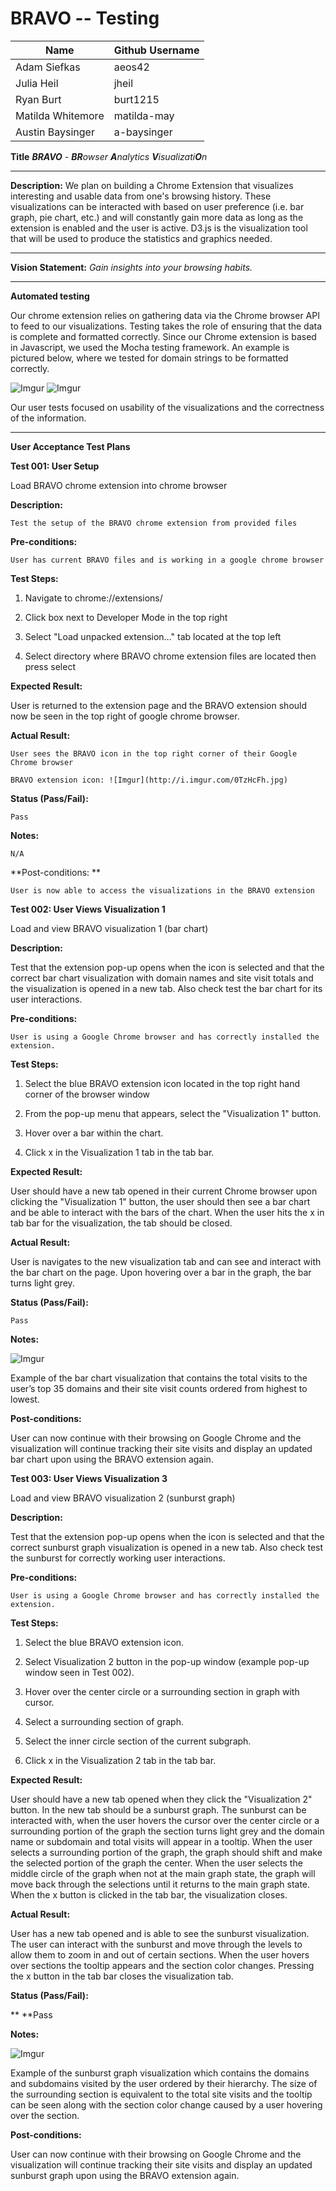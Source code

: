 # BRAVO -- Testing

| Name         | Github Username |
|--------------|-----------------|
| Adam Siefkas | aeos42          |
| Julia Heil   | jheil           |
| Ryan Burt    | burt1215        |
|Matilda Whitemore | matilda-may |
|Austin Baysinger | a-baysinger |


**Title**
_**BRAVO** - **BR**owser **A**nalytics **V**isualizati**O**n_
___
**Description:**
We plan on building a Chrome Extension that visualizes interesting and usable data from one's browsing history. 
These visualizations can be interacted with based on user preference (i.e. bar graph, pie chart, etc.) 
and will constantly gain more data as long as the extension is enabled and the user is active.
D3.js is the visualization tool that will be used to produce the statistics and graphics needed.   
___
**Vision Statement:**
*Gain insights into your browsing habits.*
___
**Automated testing**

Our chrome extension relies on gathering data via the Chrome browser API to feed to our visualizations. 
Testing takes the role of ensuring that the data is complete and formatted correctly. Since our Chrome 
extension is based in Javascript, we used the Mocha testing framework. An example is pictured below, 
where we tested for domain strings to be formatted correctly.

![Imgur](http://i.imgur.com/bB0cY0u.png)
![Imgur](http://i.imgur.com/51WEulu.png)

Our user tests focused on usability of the visualizations and the correctness of the information.

___

**User Acceptance Test Plans**

**Test 001: User Setup**

Load BRAVO chrome extension into chrome browser

**Description:**

	Test the setup of the BRAVO chrome extension from provided files

**Pre-conditions:**

	User has current BRAVO files and is working in a google chrome browser

**Test Steps:**

1. Navigate to chrome://extensions/

2. Click box next to Developer Mode in the top right

3. Select "Load unpacked extension…" tab located at the top left

4. Select directory where BRAVO chrome extension files are located then press select

**Expected Result:**

User is returned to the extension page and the BRAVO extension should now be seen in the top right of google chrome browser.

**Actual Result:**

	User sees the BRAVO icon in the top right corner of their Google Chrome browser 

	BRAVO extension icon: ![Imgur](http://i.imgur.com/0TzHcFh.jpg)

**Status (Pass/Fail):**

	Pass

**Notes:**

	N/A

**Post-conditions: **

	User is now able to access the visualizations in the BRAVO extension

**Test 002: User Views Visualization 1**

Load and view BRAVO visualization 1 (bar chart)

**Description:**

Test that the extension pop-up opens when the icon is selected and that the correct bar chart visualization with domain names and site visit totals and the visualization is opened in a new tab. Also check test the bar chart for its user interactions.

**Pre-conditions:**

	User is using a Google Chrome browser and has correctly installed the extension.

**Test Steps:**

1. Select the blue BRAVO extension icon located in the top right hand corner of the browser window

2. From the pop-up menu that appears, select the "Visualization 1" button.

3. Hover over a bar within the chart.

4. Click x in the Visualization 1 tab in the tab bar.

**Expected Result:**

User should have a new tab opened in their current Chrome browser upon clicking the "Visualization 1" button, the user should then see a bar chart and be able to interact with the bars of the chart. When the user hits the x in tab bar for the visualization, the tab should be closed.

**Actual Result:**

User is navigates to the new visualization tab and can see and interact with the bar chart on the page. Upon hovering over a bar in the graph, the bar turns light grey.

**Status (Pass/Fail):**

	Pass

**Notes:**

![Imgur](http://i.imgur.com/MiSD1Lp.jpg)

Example of the bar chart visualization that contains the total visits to the user’s top 35 domains and their site visit counts ordered from highest to lowest.

**Post-conditions:**

User can now continue with their browsing on Google Chrome and the visualization will continue tracking their site visits and display an updated bar chart upon using the BRAVO extension again.	

**Test 003: User Views Visualization 3**

Load and view BRAVO visualization 2 (sunburst graph)

**Description:**

Test that the extension pop-up opens when the icon is selected and that the correct sunburst graph visualization is opened in a new tab. Also check test the sunburst for correctly working user interactions.

**Pre-conditions:**

	User is using a Google Chrome browser and has correctly installed the extension.

**Test Steps:**

1. Select the blue BRAVO extension icon.

2. Select Visualization 2 button in the pop-up window (example pop-up window seen in Test 002).

3. Hover over the center circle or a surrounding section in graph with cursor.

4. Select a surrounding section of graph.

5. Select the inner circle section of the current subgraph.

6. Click x in the Visualization 2 tab in the tab bar.

**Expected Result:**

User should have a new tab opened when they click the "Visualization 2" button. In the new tab should be a sunburst graph. The sunburst can be interacted with, when the user hovers the cursor over the center circle or a surrounding portion of the graph the section turns light grey and the domain name or subdomain and total visits will appear in a tooltip. When the user selects a surrounding portion of the graph, the graph should shift and make the selected portion of the graph the center. When the user selects the middle circle of the graph when not at the main graph state, the graph will move back through the selections until it returns to the main graph state. When the x button is clicked in the tab bar, the visualization closes.

**Actual Result:**

User has a new tab opened and is able to see the sunburst visualization. The user can interact with the sunburst and move through the levels to allow them to zoom in and out of certain sections. When the user hovers over sections the tooltip appears and the section color changes. Pressing the x button in the tab bar closes the visualization tab.

**Status (Pass/Fail):**

**	**Pass

**Notes:**

![Imgur](http://i.imgur.com/YKmjiYh.jpg)

Example of the sunburst graph visualization which contains the domains and subdomains visited by the user ordered by their hierarchy. The size of the surrounding section is equivalent to the total site visits and the tooltip can be seen along with the section color change caused by a user hovering over the section.

**Post-conditions:**

User can now continue with their browsing on Google Chrome and the visualization will continue tracking their site visits and display an updated sunburst graph upon using the BRAVO extension again.	
